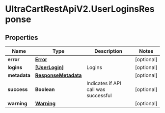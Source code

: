 # UltraCartRestApiV2.UserLoginsResponse

## Properties
Name | Type | Description | Notes
------------ | ------------- | ------------- | -------------
**error** | [**Error**](Error.md) |  | [optional] 
**logins** | [**[UserLogin]**](UserLogin.md) | Logins | [optional] 
**metadata** | [**ResponseMetadata**](ResponseMetadata.md) |  | [optional] 
**success** | **Boolean** | Indicates if API call was successful | [optional] 
**warning** | [**Warning**](Warning.md) |  | [optional] 


